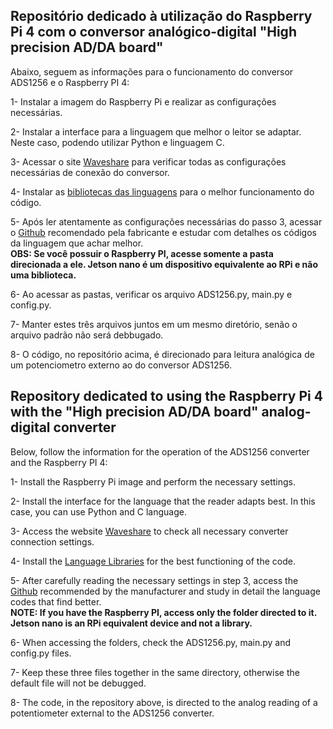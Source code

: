## Repositório dedicado à utilização do Raspberry Pi 4 com o conversor analógico-digital "High precision AD/DA board"

Abaixo, seguem as informações para o funcionamento do conversor ADS1256 e o Raspberry PI 4:<br>

1- Instalar a imagem do Raspberry Pi e realizar as configurações necessárias.<br>

2- Instalar a interface para a linguagem que melhor o leitor se adaptar. Neste caso, podendo utilizar Python e linguagem C.<br>

3- Acessar o site [Waveshare](https://www.waveshare.com/wiki/High-Precision_AD/DA_Board?spm=a2g0o.detail.1000023.5.7b9429ccfk2OOy) para verificar todas as configurações necessárias de conexão do conversor.<br>

4- Instalar as [bibliotecas das linguagens](https://www.waveshare.com/wiki/Libraries_Installation_for_RPi) para o melhor funcionamento do código.<br>

5- Após ler atentamente as configurações necessárias do passo 3, acessar o [Github]( https://github.com/waveshare/High-Precision-AD-DA-Board) recomendado pela fabricante e estudar com detalhes os códigos da linguagem que achar melhor.<br>
<strong>OBS: Se você possuir o Raspberry PI, acesse somente a pasta direcionada a ele. Jetson nano é um dispositivo equivalente ao RPi e não uma biblioteca.</strong><br>

6- Ao acessar as pastas, verificar os arquivo ADS1256.py, main.py e config.py.<br>

7- Manter estes três arquivos juntos em um mesmo diretório, senão o arquivo padrão não será debbugado.<br>

8- O código, no repositório acima, é direcionado para leitura analógica de um potenciometro externo ao do conversor ADS1256.
<br>

## Repository dedicated to using the Raspberry Pi 4 with the "High precision AD/DA board" analog-digital converter

Below, follow the information for the operation of the ADS1256 converter and the Raspberry PI 4:<br>

1- Install the Raspberry Pi image and perform the necessary settings.<br>

2- Install the interface for the language that the reader adapts best. In this case, you can use Python and C language.<br>

3- Access the website [Waveshare](https://www.waveshare.com/wiki/High-Precision_AD/DA_Board?spm=a2g0o.detail.1000023.5.7b9429ccfk2OOy) to check all necessary converter connection settings.<br >

4- Install the [Language Libraries](https://www.waveshare.com/wiki/Libraries_Installation_for_RPi) for the best functioning of the code.<br>

5- After carefully reading the necessary settings in step 3, access the [Github](https://github.com/waveshare/High-Precision-AD-DA-Board) recommended by the manufacturer and study in detail the language codes that find better.<br>
<strong>NOTE: If you have the Raspberry PI, access only the folder directed to it. Jetson nano is an RPi equivalent device and not a library.</strong><br>

6- When accessing the folders, check the ADS1256.py, main.py and config.py files.<br>

7- Keep these three files together in the same directory, otherwise the default file will not be debugged.<br>

8- The code, in the repository above, is directed to the analog reading of a potentiometer external to the ADS1256 converter.
